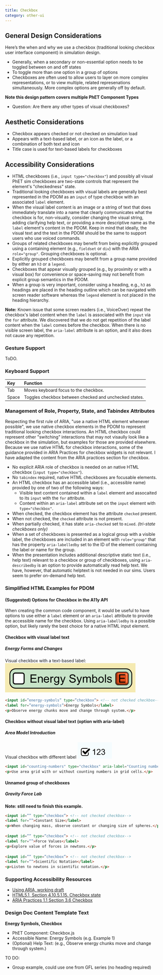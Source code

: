 ```yaml
---
title: Checkbox
category: other-ui
---
```

## General Design Considerations

Here’s the when and why we use a checkbox (traditional looking checkbox user interface component) in simulation design.

* Generally, when a secondary or non-essential option needs to be toggled between on and off states
* To toggle more than one option in a group of options
* Checkboxes are often used to allow users to layer on more complex representations, or to view multiple, related represenations simultaneously. More complex options are generally off by default.

**Note this design pattern covers multiple PhET Component Types**
* Question: Are there any other types of visual checkboxes?

## Aesthetic Considerations
* Checkbox appears checked or not checked on simulation load
* Appears with a text-based label, or an icon as the label, or a combination of both text and icon
* Title case is used for text-based labels for checkboxes


## Accessibility Considerations
* HTML checkboxes (i.e., `input type="checkbox"`) and possibly all visual PhET sim checkboxes are two-state controls that represent the element's "checkedness" state.
* Traditional looking checkboxes with visual labels are generally best represented in the PDOM as an `input` of type checkbox with an associated `label` element.
* When the visual label content is an image or a string of text that does immediately translate into a name that clearly communicates what the checkbox is for, non-visually, consider changing the visual string, adding clarifying help text, or providing a more descriptive name as the `label` element's content in the PDOM. Keep in mind that ideally, the visual text and the text in the PDOM should be the same to support users who use voiced commands.
* Groups of related checkboxes may benefit from being explicitly grouped using a containing element (e.g., `fieldset` or `div`) with the ARIA `role="group"`. Grouping checkboxes is optional.
* Explicitly grouped checkboxes may benefit from a group name provided by either an `h3` or a `legend`.
* Checkboxes that appear visually grouped (e.g., by proximity or with a visual box) for convenience or space-saving may not benefit from explicit group semantics in the PDOM.
* When a group is very important, consider using a heading, e.g., `h3` as headings are placed in the heading outline which can be navigated with screen reader software whereas the `legend` element is not placed in the heading hierarchy.

**Note:** Known issue that some screen readers (i.e., VoiceOver) repeat the checkbox's label content when the `label` is associated with the `input` via the `for` attribute. We discovered that we do not get repetition of the label content when the `label` comes before the checkbox. When there is no visible screen label, the `aria-label` attribute is an option, and it also does not cause any repetition.


### Gesture Support
ToDO.

### Keyboard Support
| Key | Function |
| :-- | :------- |
|Tab | Moves keyboard focus to the checkbox. |
|Space | Toggles checkbox between checked and unchecked states. |


### Management of Role, Property, State, and Tabindex Attributes
Respecting the first rule of ARIA, "use a native HTML element whenever possible", we use native checkbox elements in the PDOM to represent traditional looking checkbox interactions. An HTML checkbox could represent other "switching" interactions that may not visaully look like a checkbox in the simulation, but examples for those are provided elsewhere. Because we use native HTML for checkbox interactions, some of the guidance provided in ARIA Practices for checkbox widgets is not relevant. I have adapted the content from the ARIA practices section for checkbox.
- No explicit ARIA role of checkbox is needed on an native HTML checkbox (`input type="checkbox"`).
- No `tabindex` required, native HTML checkboxes are focusable elements.
- An HTML checkbox has an accessible label (i.e., accessible name) provided by one of two of the following ways:
  - Visible text content contained within a `label` element and assocaited to its `input` with the `for` attribute.
  - Content within an `aria-label` attribute set on the `input` element with `type="checkbox"`.
- When checked, the checkbox element has the attribute `checked` present.
- When not checked, the `checked` attribute is not present.
- When partially checked, it has state `aria-checked` set to `mixed`. *(tri-state checkboxes only)*
- When a set of checkboxes is presented as a logical group with a visible label, the checkboxes are included in an element with `role="group"` that has the property `aria-labelledby` set to the ID of the element containing the label or name for the group.
- When the presentation includes additional descriptive static text (i.e., help text) relevant to a checkbox or group of checkboxes, using `aria-describedby` is an option to provide automatically read help text. We have, however, that automatic helptext is not needed in our sims. Users seem to prefer on-demand help text.


### Simplified HTML Examples for PDOM
#### (Suggested) Options for Checkbox in the A11y API
When creating the common code component, it would be useful to have options to use either a `label` element or an `aria-label` attribute to provide the accessible name for the checkbox. Using `aria-labelledby` is a possible option, but likely rarely the best choice for a native HTML input element.

#### Checkbox with visual label text
##### Energy Forms and Changes
Visual checkbox with a text-based label:
![alt text "Sample unchecked checkbox for Engery Symbols"](images/efac-checkbox-energy-symbols.png "Energy Symbols, checkbox checked")

```html
<input id=”energy-symbols” type=”checkbox”> <!-- not checked checkbox-->
<label for=”energy-symbols”>Energy Symbols</label>
<p>Observe energy chunks move and change through system.</p>
```

#### Checkbox without visual label text (option with aria-label)
##### Area Model Introduction
Visual checkbox with different label
![alt text "Sample check"](images/ami-checkbox-123.png "Numeric Checkbox")

```html
<input id="counting-numbers" type="checkbox" aria-label="Counting numbers">
<p>Use area grid with or without counting numbers in grid cells.</p>
```

#### Unnamed group of checkboxes
##### Gravity Force Lab
**Note: still need to finish this example.**

```html
<input id=”” type=”checkbox”> <!-- not checked checkbox-->
<label for=””>Constant Size</label>
<p>When changing mass, observe constant or changing size of spheres.</p>

<input id=”” type=”checkbox”> <!-- not checked checkbox-->
<label for=””>Force Values</label>
<p>Explore value of forces in newtons.</p>

<input id=”” type=”checkbox”> <!-- not checked checkbox-->
<label for=””>Scientific Notation</label>
<p>Listen to newtons in scientific notation.</p>
```

### Supporting Accessibility Resources
* [Using ARIA, working draft](https://www.w3.org/TR/using-aria/)
* [HTML5.1, Section 4.10.5.1.15. Checkbox state](https://www.w3.org/TR/html51/sec-forms.html#checkbox-state-typecheckbox)
* [ARIA Practices 1.1 Section 3.6 Checkbox](https://www.w3.org/TR/wai-aria-practices/)

### Design Doc Content Template Text
**Energy Symbols, Checkbox**
- PhET Component: Checkbox.js
- Accessible Name: Energy Symbols (e.g. Example 1)  
- (Optional) Help Text: (e.g., Observe energy chunks move and change through system.)

TO DO:
- Group example, could use one from GFL series (no heading required)
